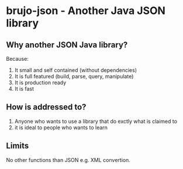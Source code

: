 # brujo-json - Another Java JSON library
## Why another JSON Java library?
Because:<br>
1. It small and self contained (without dependencies)
2. It is full featured (build, parse, query, manipulate)
3. It is production ready
4. It is fast
## How is addressed to?
1. Anyone who wants to use a library that do exctly what is claimed to
2. it is ideal to people who wants to learn
## Limits
No other functions than JSON e.g. XML convertion.
  
 

